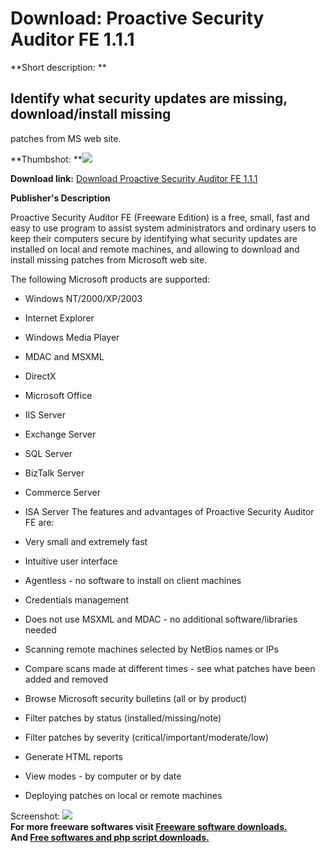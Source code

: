 # Download: Proactive Security Auditor FE 1.1.1

**Short description: **

## Identify what security updates are missing, download/install missing
patches from MS web site.

  
**Thumbshot: **![](http://www.freewarefiles.com/screenshot/psa_fe_s_md.gif)   
  
**Download link:** [Download Proactive Security Auditor FE 1.1.1](http://freesoftwares.boysofts.com/Proactive-Security-Auditor-FE_program_17124.html)  
  

**Publisher's Description**  
  

Proactive Security Auditor FE (Freeware Edition) is a free, small, fast and
easy to use program to assist system administrators and ordinary users to keep
their computers secure by identifying what security updates are installed on
local and remote machines, and allowing to download and install missing
patches from Microsoft web site.

The following Microsoft products are supported:

  * Windows NT/2000/XP/2003 
  * Internet Explorer 
  * Windows Media Player 
  * MDAC and MSXML 
  * DirectX 
  * Microsoft Office 
  * IIS Server 
  * Exchange Server 
  * SQL Server 
  * BizTalk Server 
  * Commerce Server 
  * ISA Server 
The features and advantages of Proactive Security Auditor FE are:

  * Very small and extremely fast 
  * Intuitive user interface 
  * Agentless - no software to install on client machines 
  * Credentials management 
  * Does not use MSXML and MDAC - no additional software/libraries needed 
  * Scanning remote machines selected by NetBios names or IPs 
  * Compare scans made at different times - see what patches have been added and removed 
  * Browse Microsoft security bulletins (all or by product) 
  * Filter patches by status (installed/missing/note) 
  * Filter patches by severity (critical/important/moderate/low) 
  * Generate HTML reports 
  * View modes - by computer or by date 
  * Deploying patches on local or remote machines 

  
  
Screenshot: ![](http://www.freewarefiles.com/screenshot/psa_fe_s.gif)  
**For more freeware softwares visit [Freeware software downloads.](http://freesoftwares.boysofts.com/)**   
**And [Free softwares and php script downloads.](http://www.boysofts.com/)**

